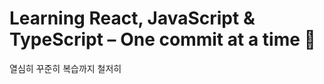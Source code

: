 <h1>Learning React, JavaScript & TypeScript – One commit at a time 📖 </h1>

<p>열심히 꾸준히 복습까지 철저히</p>
